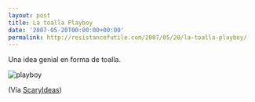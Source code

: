 ```yaml
---
layout: post
title: La toalla Playboy
date: '2007-05-20T00:00:00+00:00'
permalink: http://resistancefutile.com/2007/05/20/la-toalla-playboy/
---
```

Una idea genial en forma de toalla. 

<img class="centro_borde" src='http://resistancefutile.com/wp-content/imagen-1.png' alt='playboy' />

(Vía <a href="http://www.scaryideas.com/print/2491/">ScaryIdeas</a>)
